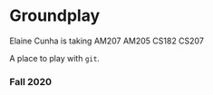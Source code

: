 # Groundplay
Elaine Cunha is taking AM207 AM205 CS182 CS207

A place to play with `git`.

### Fall 2020
